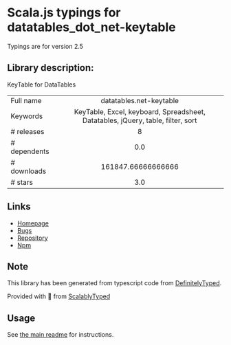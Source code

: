 
# Scala.js typings for datatables_dot_net-keytable

Typings are for version 2.5

## Library description:
KeyTable for DataTables

|                    |                 |
| ------------------ | :-------------: |
| Full name          | datatables.net-keytable |
| Keywords           | KeyTable, Excel, keyboard, Spreadsheet, Datatables, jQuery, table, filter, sort |
| # releases         | 8 |
| # dependents       | 0.0 |
| # downloads        | 161847.66666666666 |
| # stars            | 3.0 |

## Links
- [Homepage](https://datatables.net)
- [Bugs](https://datatables.net/forums)
- [Repository](https://github.com/DataTables/Dist-DataTables-KeyTable)
- [Npm](https://www.npmjs.com/package/datatables.net-keytable)
    


## Note
This library has been generated from typescript code from [DefinitelyTyped](https://definitelytyped.org).

Provided with :purple_heart: from [ScalablyTyped](https://github.com/oyvindberg/ScalablyTyped)

## Usage
See [the main readme](../../readme.md) for instructions.


